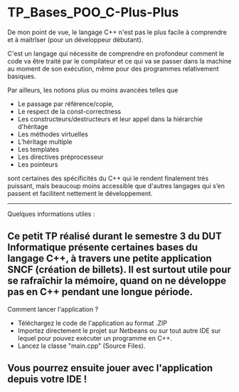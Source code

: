 # TP_Bases_POO_C-Plus-Plus
De mon point de vue, le langage C++ n'est pas le plus facile à comprendre et à maitrîser (pour un développeur débutant). 

C'est un langage qui nécessite de comprendre en profondeur comment le code va être traité par le compilateur et ce qui va se passer dans la machine au moment de son exécution, même pour des programmes relativement basiques. 

Par ailleurs, les notions plus ou moins avancées telles que

- Le passage par référence/copie,
- Le respect de la const-correctness 
- Les constructeurs/destructeurs et leur appel dans la hiérarchie d'héritage
- Les méthodes virtuelles
- L’héritage multiple
- Les templates 
- Les directives préprocesseur
- Les pointeurs
   
sont certaines des spécificités du C++ qui le rendent finalement très puissant, mais beaucoup moins accessible que d'autres langages qui s’en passent et facilitent nettement le développement. 

---
Quelques informations utiles : 

Ce petit TP réalisé durant le semestre 3 du DUT Informatique présente certaines bases du langage C++, à travers une petite application SNCF (création de billets).
Il est surtout utile pour se rafraîchir la mémoire, quand on ne développe pas en C++ pendant une longue période. 
---
Comment lancer l'application ? 
- Téléchargez le code de l'application au format .ZIP
- Importez directement le projet sur Netbeans ou sur tout autre IDE sur lequel pour pouvez exécuter un programme en C++. 
- Lancez la classe "main.cpp" (Source Files). 

Vous pourrez ensuite jouer avec l'application depuis votre IDE ! 
---
